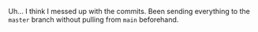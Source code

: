 Uh... I think I messed up with the commits. Been sending everything to the `master` branch without pulling from `main` beforehand.
